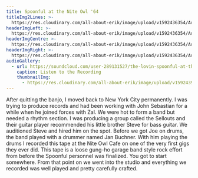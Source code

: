 ```yaml
---
title: Spoonful at the Nite Owl '64
titleImg2Lines: >-
  https://res.cloudinary.com/all-about-erik/image/upload/v1592436354/Archives/02.%20Spoonful%20at%20the%20Nite%20Owl/titleImg2Line_spoonful-nite-owl.png
headerImgLeft: >-
  https://res.cloudinary.com/all-about-erik/image/upload/v1592436354/Archives/02.%20Spoonful%20at%20the%20Nite%20Owl/banner-left-spoon4__cropped.jpg
headerImgCentre: >-
  https://res.cloudinary.com/all-about-erik/image/upload/v1592436354/Archives/02.%20Spoonful%20at%20the%20Nite%20Owl/banner-center-spoon2_cropped.jpg
headerImgRight: >-
  https://res.cloudinary.com/all-about-erik/image/upload/v1592436354/Archives/02.%20Spoonful%20at%20the%20Nite%20Owl/banner-right-spoon5__cropped.jpg
audioGallery:
  - url: https://soundcloud.com/user-289131527/the-lovin-spoonful-at-the-nite-owl/s-qy4rGkyUHAM
    caption: Listen to the Recording
    thumbnailImg:
      - https://res.cloudinary.com/all-about-erik/image/upload/v1592439516/Archives/02.%20Spoonful%20at%20the%20Nite%20Owl/thumbnail-spoon4-cropped.jpg
---
```

After quitting the banjo, I moved back to New York City permanently. I was trying to produce records and had been working with John Sebastian for a while when he joined forces with Zal. We were hot to form a band but needed a rhythm section. I was producing a group called the Sellouts and their guitar player recommended his little brother Steve for bass guitar. We auditioned Steve and hired him on the spot. Before we got Joe on drums, the band played with a drummer named Jan Buchner. With him playing the drums I recorded this tape at the Nite Owl Cafe on one of the very first gigs they ever did. This tape is a loose gung-ho garage band style rock effort from before the Spoonful personnel was finalized. You got to start somewhere. From that point on we went into the studio and everything we recorded was well played and pretty carefully crafted.